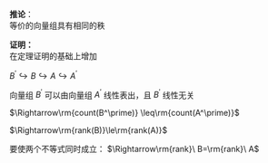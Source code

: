 **推论**：    
等价的向量组具有相同的秩    
    
**证明：**    
在定理证明的基础上增加    
    
 $B^\prime\hookrightarrow B\hookrightarrow A\hookrightarrow A^\prime$     
    
向量组 $B^\prime$ 可以由向量组 $A^\prime$ 线性表出，且 $B^\prime$ 线性无关    
    
 $\Rightarrow\rm{count(B^\prime)}    
\leq\rm{count(A^\prime)}$     
    
 $\Rightarrow\rm{rank(B)}\le\rm{rank(A)}$     
    
要使两个不等式同时成立： $\Rightarrow\rm{rank}\ B=\rm{rank}\ A$     
